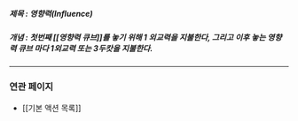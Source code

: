 ##### 제목 : 영향력(Influence)
##### 개념 : 첫번째 [[영향력 큐브]]를 놓기 위해 1 외교력을 지불한다, 그리고 이후 놓는 영향력 큐브 마다 1외교력 또는 3두캇을 지불한다.


--- 

### 연관 페이지
- [[기본 액션 목록]]
